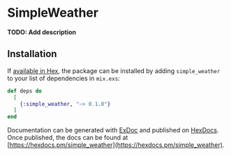 # SimpleWeather

**TODO: Add description**

## Installation

If [available in Hex](https://hex.pm/docs/publish), the package can be installed
by adding `simple_weather` to your list of dependencies in `mix.exs`:

```elixir
def deps do
  [
    {:simple_weather, "~> 0.1.0"}
  ]
end
```

Documentation can be generated with [ExDoc](https://github.com/elixir-lang/ex_doc)
and published on [HexDocs](https://hexdocs.pm). Once published, the docs can
be found at [https://hexdocs.pm/simple_weather](https://hexdocs.pm/simple_weather).

